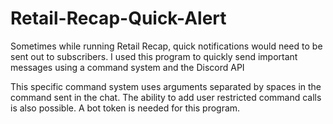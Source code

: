# Retail-Recap-Quick-Alert
Sometimes while running Retail Recap, quick notifications would need to be sent out to subscribers. I used this program to quickly send important messages using a command system and the Discord API

This specific command system uses arguments separated by spaces in the command sent in the chat. The ability to add user restricted command calls is also possible. A bot token is needed for this program.
